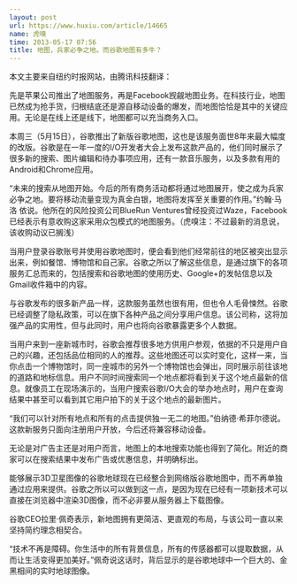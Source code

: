 ```yaml
---
layout: post
url: https://www.huxiu.com/article/14665
name: 虎嗅
time: 2013-05-17 07:56
title: 地图，兵家必争之地。而谷歌地图有多牛？
---
```

本文主要来自纽约时报网站，由腾讯科技翻译：

先是苹果公司推出了地图服务，再是Facebook觊觎地图业务。在科技行业，地图已然成为抢手货，归根结底还是源自移动设备的爆发，而地图恰恰是其中的关键应用。无论是在线上还是线下，地图都可以充当商务入口。

本周三（5月15日），谷歌推出了新版谷歌地图，这也是该服务面世8年来最大幅度的改版。谷歌是在一年一度的I/O开发者大会上发布这款产品的，他们同时展示了很多新的搜索、图片编辑和待办事项应用，还有一款音乐服务，以及多款有用的Android和Chrome应用。

“未来的搜索从地图开始。今后的所有商务活动都将通过地图展开，使之成为兵家必争之地。要将移动流量变现为真金白银，地图将发挥至关重要的作用。”约翰·马洛 依说。他所在的风险投资公司BlueRun Ventures曾经投资过Waze，Facebook已经表示有意收购这家采用众包模式的地图服务。（虎嗅注：不过最新的消息说，该收购动议已搁浅）

当用户登录谷歌账号并使用谷歌地图时，便会看到他们经常前往的地区被突出显示出来，例如餐馆、博物馆和自己家。谷歌之所以了解这些信息，是通过旗下的各项服务汇总而来的，包括搜索和谷歌地图的使用历史、Google+的发帖信息以及Gmail收件箱中的内容。

与谷歌发布的很多新产品一样，这款服务虽然也很有用，但也令人毛骨悚然。谷歌已经调整了隐私政策，可以在旗下各种产品之间分享用户信息。该公司称，这将加强产品的实用性，但与此同时，用户也将向谷歌暴露更多个人数据。

当用户来到一座新城市时，谷歌会推荐很多地方供用户参观，依据的不只是用户自己的兴趣，还包括品位相同的人的推荐。这些地图还可以实时变化，这样一来，当你点击一个博物馆时，同一座城市的另外一个博物馆也会弹出，同时展示前往该地的道路和地标信息。用户不同时间搜索同一个地点都将看到关于这个地点最新的信息。就像员工在现场演示的，当用户搜索谷歌I/O大会的举办地点时，用户在查询结果中甚至可以看到其它用户拍下的关于这个地点的最新图片。

“我们可以针对所有地点和所有的点击提供独一无二的地图。”伯纳德·希菲尔德说。这款新服务只面向注册用户开放，今后还将兼容移动设备。

无论是对广告主还是对用户而言，地图上的本地搜索功能也得到了简化。附近的商家可以在搜索结果中发布广告或优惠信息，并明确标出。

能够展示3D卫星图像的谷歌地球现在已经整合到网络版谷歌地图中，而不再单独通过应用来提供。谷歌之所以可以做到这一点，是因为现在已经有一项新技术可以直接在浏览器中渲染3D图像，而不必非要从服务器上下载图像。

谷歌CEO拉里·佩奇表示，新地图拥有更简洁、更直观的布局，与该公司一直以来坚持简约理念相契合。

“技术不再是障碍。你生活中的所有背景信息，所有的传感器都可以提取数据，从而让生活变得更加美好。”佩奇说这话时，背后显示的是谷歌地球中一个巨大的、金黑相间的实时地球图像。

